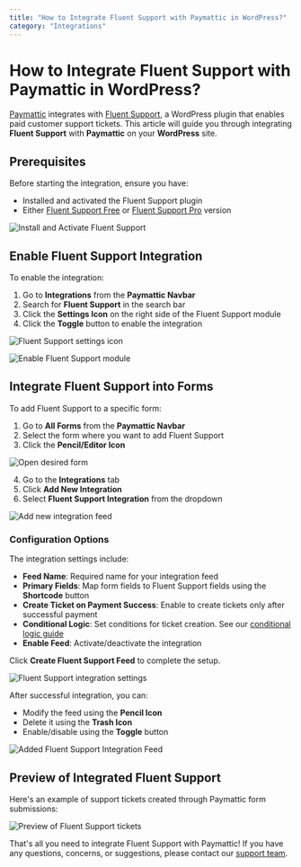 ```yaml
---
title: "How to Integrate Fluent Support with Paymattic in WordPress?"
category: "Integrations"
---
```


# How to Integrate Fluent Support with Paymattic in WordPress?

[Paymattic](https://paymattic.com/) integrates with [Fluent Support](https://fluentsupport.com/), a WordPress plugin that enables paid customer support tickets. This article will guide you through integrating **Fluent Support** with **Paymattic** on your **WordPress** site.

## Prerequisites

Before starting the integration, ensure you have:
- Installed and activated the Fluent Support plugin
- Either [Fluent Support Free](https://fluentsupport.com/docs/how-to-install-activate-fluent-support/) or [Fluent Support Pro](https://fluentsupport.com/docs/upgrade-to-fluent-support-pro-add-on/) version

![Install and Activate Fluent Support](/images/integrations/how-to-integrate-fluent-support-with-paymattic-in-wordpress/Install-and-Activate-Fluent-Support-scaled.webp)

## Enable Fluent Support Integration

To enable the integration:

1. Go to **Integrations** from the **Paymattic Navbar**
2. Search for **Fluent Support** in the search bar
3. Click the **Settings Icon** on the right side of the Fluent Support module
4. Click the **Toggle** button to enable the integration

![Fluent Support settings icon](/images/integrations/how-to-integrate-fluent-support-with-paymattic-in-wordpress/Fluent-Supports-settings-icon-scaled.webp)

![Enable Fluent Support module](/images/integrations/how-to-integrate-fluent-support-with-paymattic-in-wordpress/Enabled-Fluent-Support-module-scaled.webp)

## Integrate Fluent Support into Forms

To add Fluent Support to a specific form:

1. Go to **All Forms** from the **Paymattic Navbar**
2. Select the form where you want to add Fluent Support
3. Click the **Pencil/Editor Icon**

![Open desired form](/images/integrations/how-to-integrate-fluent-support-with-paymattic-in-wordpress/Open-desired-form-1-scaled.webp)

4. Go to the **Integrations** tab
5. Click **Add New Integration**
6. Select **Fluent Support Integration** from the dropdown

![Add new integration feed](/images/integrations/how-to-integrate-fluent-support-with-paymattic-in-wordpress/Add-new-integration-feed-dropdown-list-scaled.webp)

### Configuration Options

The integration settings include:

- **Feed Name**: Required name for your integration feed
- **Primary Fields**: Map form fields to Fluent Support fields using the **Shortcode** button
- **Create Ticket on Payment Success**: Enable to create tickets only after successful payment
- **Conditional Logic**: Set conditions for ticket creation. See our [conditional logic guide](/how-to-use-conditional-logic-in-form-fields-with-paymattic)
- **Enable Feed**: Activate/deactivate the integration

Click **Create Fluent Support Feed** to complete the setup.

![Fluent Support integration settings](/images/integrations/how-to-integrate-fluent-support-with-paymattic-in-wordpress/Add-New-Fluent-Support-Integration-Feed-page.webp)

After successful integration, you can:
- Modify the feed using the **Pencil Icon**
- Delete it using the **Trash Icon**
- Enable/disable using the **Toggle** button

![Added Fluent Support Integration Feed](/images/integrations/how-to-integrate-fluent-support-with-paymattic-in-wordpress/Added-Fluent-Support-Integration-Feed-scaled.webp)

## Preview of Integrated Fluent Support

Here's an example of support tickets created through Paymattic form submissions:

![Preview of Fluent Support tickets](/images/integrations/how-to-integrate-fluent-support-with-paymattic-in-wordpress/Prview-of-Fluent-Support-tickets-scaled.webp)

That's all you need to integrate Fluent Support with Paymattic! If you have any questions, concerns, or suggestions, please contact our [support team](https://wpmanageninja.com/support-tickets/?utm_source=wpmn&utm_medium=home&utm_campaign=site#/).